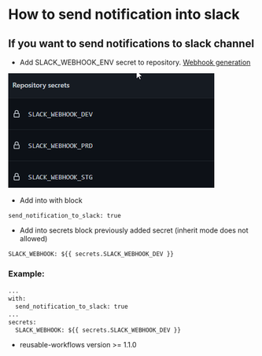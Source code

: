 # How to send notification into slack

## If you want to send notifications to slack channel

- Add SLACK_WEBHOOK_ENV secret to repository. [Webhook generation](https://slack.com/apps/A0F7XDUAZ-incoming-webhooks)

![](webhook_secrets.png)

- Add into with block
```
send_notification_to_slack: true
```
- Add into secrets block previously added secret (inherit mode does not allowed)
```
SLACK_WEBHOOK: ${{ secrets.SLACK_WEBHOOK_DEV }}
```
### Example:
```
...
with:
  send_notification_to_slack: true
...
secrets:
  SLACK_WEBHOOK: ${{ secrets.SLACK_WEBHOOK_DEV }}
```
- reusable-workflows version >= 1.1.0